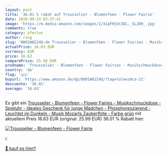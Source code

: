 ```yaml
---
layout: post
title: '36.01 % rabat auf Trousselier - Blumenfeen - Flower Fairie'
date: 2020-09-23 03:37:41
image: 'https://m.media-amazon.com/images/I/41pFHjGt3DL._SL200_.jpg'
comments: true
category: ofertas
author: ring
slug: 'B001W8224Q-de Trousselier - Blumenfeen - Flower Fairies - Musikschmuckdose - Spieluhr - Ideales Geschenk für junge Mädchen - Phosphoreszierend - Leuchtet im Dunkeln - Musik Mozarts Zauberflöte - Farbe grün'
actualPrice: 16.63 EUR
currency: EUR
price: 16.63
comparePrice: 25.99 EUR
prodname: 'Trousselier - Blumenfeen - Flower Fairies - Musikschmuckdose - Spieluhr - Ideales Geschenk für junge Mädchen - Phosphoreszierend - Leuchtet im Dunkeln - Musik Mozarts Zauberflöte - Farbe grün'
country: 'de'
flag: '🇩🇪'
buyurl: 'https://www.amazon.de/dp/B001W8224Q/?tag=tolees0ca-21'
descuento: '36.01'
average: '16.63'
---
```


Es gibt ein [Trousselier - Blumenfeen - Flower Fairies - Musikschmuckdose - Spieluhr - Ideales Geschenk für junge Mädchen - Phosphoreszierend - Leuchtet im Dunkeln - Musik Mozarts Zauberflöte - Farbe grün](https://www.amazon.de/dp/B001W8224Q/?tag=tolees0ca-21) mit aktuellem Preis 16.63 EUR (original: 25.99 EUR) 36.01 % Rabatt hier:

[![Trousselier - Blumenfeen - Flower Fairie](https://m.media-amazon.com/images/I/41pFHjGt3DL._SL200_.jpg)](https://www.amazon.de/dp/B001W8224Q/?tag=tolees0ca-21)

ℹ️:


[🛒 kauf es hier!!](https://www.amazon.de/dp/B001W8224Q/?tag=tolees0ca-21)
